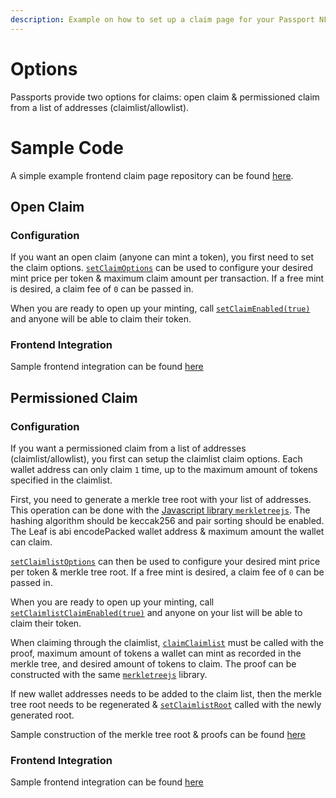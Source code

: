```yaml
---
description: Example on how to set up a claim page for your Passport NFTs
---
```


# Options

Passports provide two options for claims: open claim & permissioned claim from a list of addresses (claimlist/allowlist).

# Sample Code

A simple example frontend claim page repository can be found [here](https://github.com/passage-protocol/example-claim-page).

## Open Claim

### Configuration

If you want an open claim (anyone can mint a token), you first need to set the claim options. [`setClaimOptions`](contracts/Passport/v1.md#setClaimOptions) can be used to configure your desired mint price per token & maximum claim amount per transaction. If a free mint is desired, a claim fee of `0` can be passed in.

When you are ready to open up your minting, call [`setClaimEnabled(true)`](contracts/Passport/v1.md#setClaimEnabled) and anyone will be able to claim their token.

### Frontend Integration

Sample frontend integration can be found [here](https://github.com/passage-protocol/example-claim-page/blob/master/src/components/Claim.tsx)

## Permissioned Claim

### Configuration

If you want a permissioned claim from a list of addresses (claimlist/allowlist), you first can setup the claimlist claim options. Each wallet address can only claim `1` time, up to the maximum amount of tokens specified in the claimlist.

First, you need to generate a merkle tree root with your list of addresses. This operation can be done with the [Javascript library `merkletreejs`](https://github.com/miguelmota/merkletreejs). The hashing algorithm should be keccak256 and pair sorting should be enabled. The Leaf is abi encodePacked wallet address & maximum amount the wallet can claim.

[`setClaimlistOptions`](contracts/Passport/v1.md#setClaimlistOptions) can then be used to configure your desired mint price per token & merkle tree root. If a free mint is desired, a claim fee of `0` can be passed in.

When you are ready to open up your minting, call [`setClaimlistClaimEnabled(true)`](contracts/Passport/v1.md#setClaimlistClaimEnabled) and anyone on your list will be able to claim their token.

When claiming through the claimlist, [`claimClaimlist`](contracts/Passport/v1.md#claimClaimlist) must be called with the proof, maximum amount of tokens a wallet can mint as recorded in the merkle tree, and desired amount of tokens to claim. The proof can be constructed with the same [`merkletreejs`](https://github.com/miguelmota/merkletreejs) library.

If new wallet addresses needs to be added to the claim list, then the merkle tree root needs to be regenerated & [`setClaimlistRoot`](contracts/Passport/v1.md#setClaimlistRoot) called with the newly generated root.

Sample construction of the merkle tree root & proofs can be found [here](https://github.com/passage-protocol/example-claim-page/blob/master/src/utils/merkleTree.tsx)

### Frontend Integration

Sample frontend integration can be found [here](https://github.com/passage-protocol/example-claim-page/blob/master/src/components/Claimlist.tsx)
